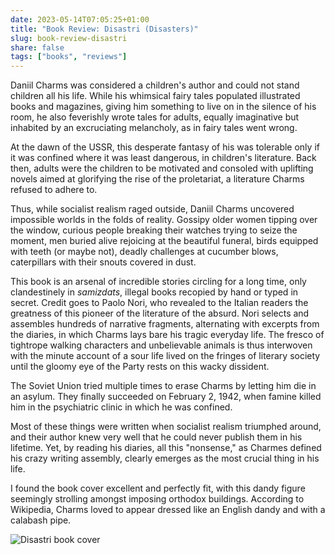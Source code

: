 ```yaml
---
date: 2023-05-14T07:05:25+01:00
title: "Book Review: Disastri (Disasters)"
slug: book-review-disastri
share: false
tags: ["books", "reviews"]
---
```

Daniil Charms was considered a children's author and could not stand children all his life. While his whimsical fairy
tales populated illustrated books and magazines, giving him something to live on in the silence of his room, he also
feverishly wrote tales for adults, equally imaginative but inhabited by an excruciating melancholy, as in fairy tales went
wrong. 

At the dawn of the USSR, this desperate fantasy of his was tolerable only if it was confined where it was least
dangerous, in children's literature. Back then, adults were the children to be motivated and consoled with uplifting
novels aimed at glorifying the rise of the proletariat, a literature Charms refused to adhere to.

Thus, while socialist realism raged outside, Daniil Charms uncovered impossible worlds in the folds of reality. Gossipy
older women tipping over the window, curious people breaking their watches trying to seize the moment, men buried alive
rejoicing at the beautiful funeral, birds equipped with teeth (or maybe not), deadly challenges at cucumber blows,
caterpillars with their snouts covered in dust. 

This book is an arsenal of incredible stories circling for a long time, only clandestinely in *samizdats*, illegal books
recopied by hand or typed in secret. Credit goes to Paolo Nori, who revealed to the Italian readers the greatness of
this pioneer of the literature of the absurd. Nori selects and assembles hundreds of narrative fragments, alternating
with excerpts from the diaries, in which Charms lays bare his tragic everyday life. The fresco of tightrope walking
characters and unbelievable animals is thus interwoven with the minute account of a sour life lived on the fringes of
literary society until the gloomy eye of the Party rests on this wacky dissident. 

The Soviet Union tried multiple times to erase Charms by letting him die in an asylum. They finally succeeded on
February 2, 1942, when famine killed him in the psychiatric clinic in which he was confined.

Most of these things were written when socialist realism triumphed around, and their author knew very well that he could
never publish them in his lifetime. Yet, by reading his diaries, all this "nonsense," as Charmes defined his crazy
writing assembly, clearly emerges as the most crucial thing in his life.

I found the book cover excellent and perfectly fit, with this dandy figure seemingly strolling amongst imposing orthodox
buildings. According to Wikipedia, Charms loved to appear dressed like an English dandy and with a calabash pipe.

![Disastri book cover](/images/disastri-book-cover.jpg)

